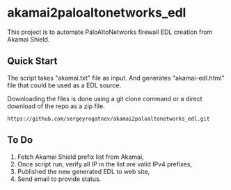 # akamai2paloaltonetworks_edl

This project is to automate PaloAltoNetworks firewall EDL creation from Akamai Shield. 

## Quick Start

The script takes "akamai.txt" file as input.
And generates "akamai-edl.html" file that could be used as a EDL source.

Downloading the files is done using a git clone command or a direct download of the repo as a zip file.

```
https://github.com/sergeyrogatnev/akamai2paloaltonetworks_edl.git
```

## To Do

1. Fetch Akamai Shield prefix list from Akamai,
2. Once script run, verify all IP in the list are valid IPv4 prefixes,
3. Published the new generated EDL to web site,
4. Send email to provide status.
